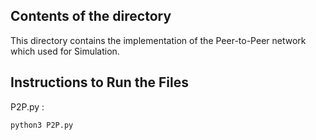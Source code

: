 ## Contents of the directory
This directory contains the implementation of the Peer-to-Peer network which used for Simulation.

## Instructions to Run the Files

P2P.py : 
```bash 
python3 P2P.py
```